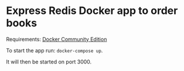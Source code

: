# Express Redis Docker app to order books

Requirements: [Docker Community Edition](https://www.docker.com/community-edition)

To start the app run: `docker-compose up`.

It will then be started on port 3000.

